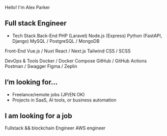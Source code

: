 Hello! I'm Alex Parker

## Full stack Engineer
- Tech Stack
Back-End
  PHP (Laravel)
  Node.js (Express)
  Python (FastAPI, Django)
  MySQL / PostgreSQL / MongoDB
  
Front-End
  Vue.js / Nuxt
  React / Next.js
  Tailwind CSS / SCSS

DevOps & Tools
  Docker / Docker Compose
  GitHub / GitHub Actions
  Postman / Swagger
  Figma / Zeplin

##  I’m looking for...
- Freelance/remote jobs (JP/EN OK)
- Projects in SaaS, AI tools, or business automation

## I am looking for a job
Fullstack && blockchain Engineer
AWS engineer

